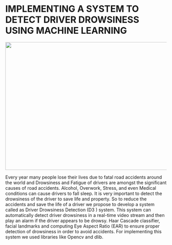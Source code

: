# IMPLEMENTING A SYSTEM TO DETECT DRIVER  DROWSINESS USING MACHINE LEARNING

<img src="https://github.com/Darshan-Gaidhane/IMPLEMENTING-A-SYSTEM-TO-DETECT-DRIVER-DROWSINESS-USING-MACHINE-LEARNING/blob/main/video.gif" width="600" height="400" />

Every year many people lose their lives due to fatal road accidents around the  world and Drowsiness and Fatigue of drivers are amongst the significant causes of road  accidents. Alcohol, Overwork, Stress, and even Medical conditions can cause drivers  to fall sleep. It is very important to detect the drowsiness of the driver to save life and  property. So to reduce the accidents and save the life of a driver we propose to develop a system called as Driver Drowsiness Detection (D3 ) system. This system can  automatically detect driver drowsiness in a real-time video stream and then play an  alarm if the driver appears to be drowsy. Haar Cascade classifier, facial landmarks and  computing Eye Aspect Ratio (EAR) to ensure proper detection of drowsiness in order  to avoid accidents. For implementing this system we used libraries like Opencv and dlib.

